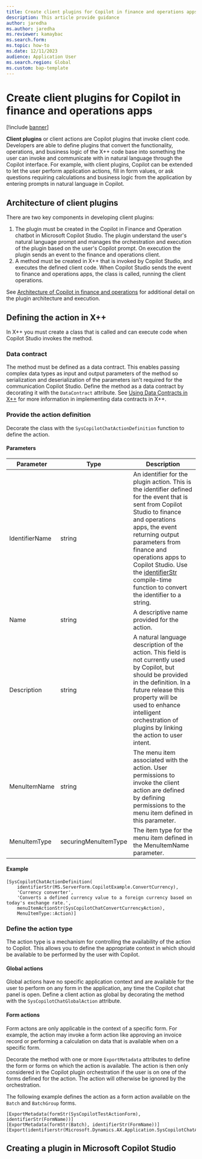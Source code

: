 ```yaml
---
title: Create client plugins for Copilot in finance and operations apps
description: This article provide guidance
author: jaredha
ms.author: jaredha
ms.reviewer: kamaybac
ms.search.form:
ms.topic: how-to
ms.date: 12/11/2023
audience: Application User
ms.search.region: Global
ms.custom: bap-template
---
```


# Create client plugins for Copilot in finance and operations apps

[!include [banner](../includes/banner.md)]

**Client plugins** or client actions are Copilot plugins that invoke client code. Developers are able to define plugins that convert the functionality, operations, and business logic of the X++ code base into something the user can invoke and communicate with in natural language through the Copilot interface. For example, with client plugins, Copilot can be extended to let the user perform application actions, fill in form values, or ask questions requiring calculations and business logic from the application by entering prompts in natural language in Copilot.

## Architecture of client plugins
There are two key components in developing client plugins: 
1. The plugin must be created in the Copilot in Finance and Operation chatbot in Microsoft Copilot Studio. The plugin understand the user's natural language prompt and manages the orchestration and execution of the plugin based on the user's Copilot prompt. On execution the plugin sends an event to the finance and operations client.
2. A method must be created in X++ that is invoked by Copilot Studio, and executes the defined client code. When Copilot Studio sends the event to finance and operations apps, the class is called, running the client operations. 

See [Architecture of Copilot in finance and operations](copilot-architecture.md) for additional detail on the plugin architecture and execution.

## Defining the action in X++
In X++ you must create a class that is called and can execute code when Copilot Studio invokes the method.

### Data contract
The method must be defined as a data contract. This enables passing complex data types as input and output parameters of the method so serialization and deserialization of the parameters isn't required for the communication Copilot Studio. Define the method as a data contract by decorating it with the `DataContract` attribute. See [Using Data Contracts in X++](https://learn.microsoft.com/dynamicsax-2012/appuser-itpro/using-data-contracts-in-x) for more information in implementing data contracts in X++.

### Provide the action definition
Decorate the class with the `SysCopilotChatActionDefinition` function to define the action.

#### Parameters
| Parameter | Type | Description | 
| --- | --- | --- | 
| IdentifierName | string | An identifier for the plugin action. This is the identifier defined for the event that is sent from Copilot Studio to finance and operations apps, the event returning output parameters from finance and operations apps to Copilot Studio. Use the [identifierStr](../dev-ref/xpp-compile-time-functions#identifierstr) compile-time function to convert the identifier to a string. | 
| Name | string | A descriptive name provided for the action. | 
| Description | string | A natural language description of the action. This field is not currently used by Copilot, but should be provided in the definition. In a future release this property will be used to enhance intelligent orchestration of plugins by linking the action to user intent. | 
| MenuItemName | string | The menu item associated with the action. User permissions to invoke the client action are defined by defining permissions to the menu item defined in this parameter. |
| MenuItemType | securingMenuItemType | The item type for the menu item defined in the MenuItemName parameter. |

#### Example

```X++
[SysCopilotChatActionDefinition(
    identifierStr(MS.ServerForm.CopilotExample.ConvertCurrency),
    'Currency converter',
    'Converts a defined currency value to a foreign currency based on today's exchange rate.',
    menuItemActionStr(SysCopilotChatConvertCurrencyAction), 
    MenuItemType::Action)]

```

### Define the action type
The action type is a mechanism for controlling the availability of the action to Copilot. This allows you to define the appropriate context in which should be available to be performed by the user with Copilot.

#### Global actions
Global actions have no specific application context and are available for the user to perform on any form in the application, any time the Copilot chat panel is open. Define a client action as global by decorating the method with the `SysCopilotChatGlobalAction` attribute.

#### Form actions
Form actons are only applicable in the context of a specific form. For example, the action may invoke a form action like approving an invoice record or performing a calculation on data that is available when on a specific form. 

Decorate the method with one or more `ExportMetadata` attributes to define the form or forms on which the action is available. The action is then only considered in the Copilot plugin orchestration if the user is on one of the forms defined for the action. The action will otherwise be ignored by the orchestration.

The following example defines the action as a form action available on the `Batch` and `BatchGroup` forms.

```X++
[ExportMetadata(formStr(SysCopilotTestActionForm), identifierStr(FormName))]
[ExportMetadata(formStr(Batch), identifierStr(FormName))]
[Export(identifierstr(Microsoft.Dynamics.AX.Application.SysCopilotChatAction))]

```

## Creating a plugin in Microsoft Copilot Studio


